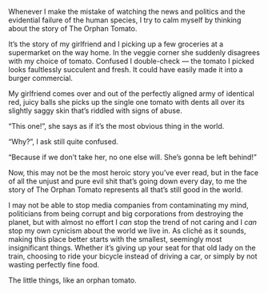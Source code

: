 

Whenever I make the mistake of watching the news and politics and the evidential failure of the human species,
I try to calm myself by thinking about the story of The Orphan Tomato. 

It’s the story of my girlfriend and I picking up a few groceries at a supermarket on the way home. In the
veggie corner she suddenly disagrees with my choice of tomato. Confused I double-check — the tomato I picked
looks faultlessly succulent and fresh. It could have easily made it into a burger commercial.

My girlfriend comes over and out of the perfectly aligned army of identical red, juicy balls she picks up the
single one tomato with dents all over its slightly saggy skin that’s riddled with signs of abuse. 

“This one!”, she says as if it’s the most obvious thing in the world.

“Why?”, I ask still quite confused.

“Because if we don’t take her, no one else will. She’s gonna be left behind!”

Now, this may not be the most heroic story you’ve ever read, but in the face of all the unjust and pure evil
shit that’s going down every day, to me the story of The Orphan Tomato represents all that’s still good in
the world. 

I may not be able to stop media companies from contaminating my mind, politicians from being corrupt and big
corporations from destroying the planet, but with almost no effort I *can* stop the trend of not caring and I
*can* stop my own cynicism about the world we live in. As cliché as it sounds, making this place better
starts with the smallest, seemingly most insignificant things. Whether it’s giving up your seat for that old
lady on the train, choosing to ride your bicycle instead of driving a car, or simply by not wasting perfectly
fine food. 

The little things, like an orphan tomato.